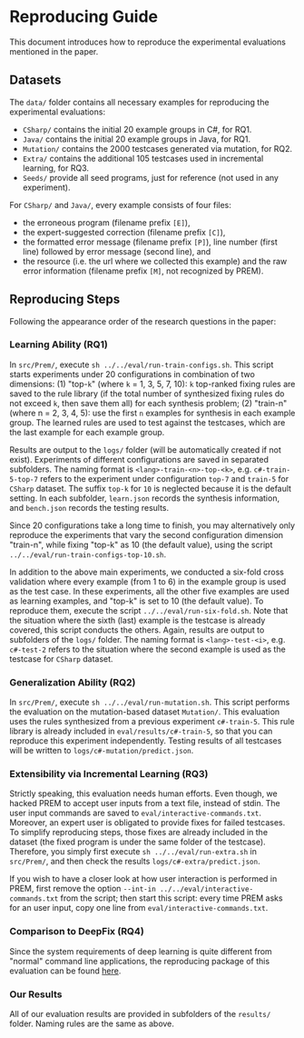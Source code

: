 # Reproducing Guide

This document introduces how to reproduce the experimental evaluations mentioned in the paper.

## Datasets

The `data/` folder contains all necessary examples for reproducing the experimental evaluations:
- `CSharp/` contains the initial 20 example groups in C#, for RQ1.
- `Java/` contains the initial 20 example groups in Java, for RQ1.
- `Mutation/` contains the 2000 testcases generated via mutation, for RQ2.
- `Extra/` contains the additional 105 testcases used in incremental learning, for RQ3.
- `Seeds/` provide all seed programs, just for reference (not used in any experiment).

For `CSharp/` and `Java/`, every example consists of four files:
- the erroneous program (filename prefix `[E]`),
- the expert-suggested correction (filename prefix `[C]`),
- the formatted error message (filename prefix `[P]`), line number (first line) followed by error message (second line), and
- the resource (i.e. the url where we collected this example) and the raw error information (filename prefix `[M]`, not recognized by PREM).

## Reproducing Steps

Following the appearance order of the research questions in the paper:

### Learning Ability (RQ1)

In `src/Prem/`, execute `sh ../../eval/run-train-configs.sh`. This script starts experiments under 20 configurations in combination of two dimensions: (1) "top-`k`" (where `k` = 1, 3, 5, 7, 10): `k` top-ranked fixing rules are saved to the rule library (if the total number of synthesized fixing rules do not exceed `k`, then save them all) for each synthesis problem; (2) "train-n" (where n = 2, 3, 4, 5): use the first `n` examples for synthesis in each example group. The learned rules are used to test against the testcases, which are the last example for each example group.

Results are output to the `logs/` folder (will be automatically created if not exist). Experiments of different configurations are saved in separated subfolders. The naming format is `<lang>-train-<n>-top-<k>`, e.g. `c#-train-5-top-7` refers to the experiment under configuration `top-7` and `train-5` for `CSharp` dataset. The suffix `top-k` for `10` is neglected because it is the default setting. In each subfolder, `learn.json` records the synthesis information, and `bench.json` records the testing results.

Since 20 configurations take a long time to finish, you may alternatively only reproduce the experiments that vary the second configuration dimension "train-n", while fixing "top-k" as 10 (the default value), using the script `../../eval/run-train-configs-top-10.sh`.

In addition to the above main experiments, we conducted a six-fold cross validation where every example (from 1 to 6) in the example group is used as the test case. In these experiments, all the other five examples are used as learning examples, and "top-k" is set to 10 (the default value). To reproduce them, execute the script `../../eval/run-six-fold.sh`. Note that the situation where the sixth (last) example is the testcase is already covered, this script conducts the others. Again, results are output to subfolders of the `logs/` folder. The naming format is `<lang>-test-<i>`, e.g. `c#-test-2` refers to the situation where the second example is used as the testcase for `CSharp` dataset.

### Generalization Ability (RQ2)

In `src/Prem/`, execute `sh ../../eval/run-mutation.sh`. This script performs the evaluation on the mutation-based dataset `Mutation/`. This evaluation uses the rules synthesized from a previous experiment `c#-train-5`. This rule library is already included in `eval/results/c#-train-5`, so that you can  reproduce this experiment independently. Testing results of all testcases will be written to `logs/c#-mutation/predict.json`.

### Extensibility via Incremental Learning (RQ3)

Strictly speaking, this evaluation needs human efforts. Even though, we hacked PREM to accept user inputs from a text file, instead of stdin. The user input commands are saved to `eval/interactive-commands.txt`. Moreover, an expert user is obligated to provide fixes for failed testcases. To simplify reproducing steps, those fixes are already included in the dataset (the fixed program is under the same folder of the testcase). Therefore, you simply first execute `sh ../../eval/run-extra.sh` in `src/Prem/`, and then check the results `logs/c#-extra/predict.json`.

If you wish to have a closer look at how user interaction is performed in PREM, first remove the option `--int-in ../../eval/interactive-commands.txt` from the script; then start this script: every time PREM asks for an user input, copy one line from `eval/interactive-commands.txt`.

### Comparison to DeepFix (RQ4)

Since the system requirements of deep learning is quite different from "normal" command line applications, the reproducing package of this evaluation can be found [here](https://github.com/thufv/DeepFix-CS).

### Our Results

All of our evaluation results are provided in subfolders of the `results/` folder. Naming rules are the same as above.
